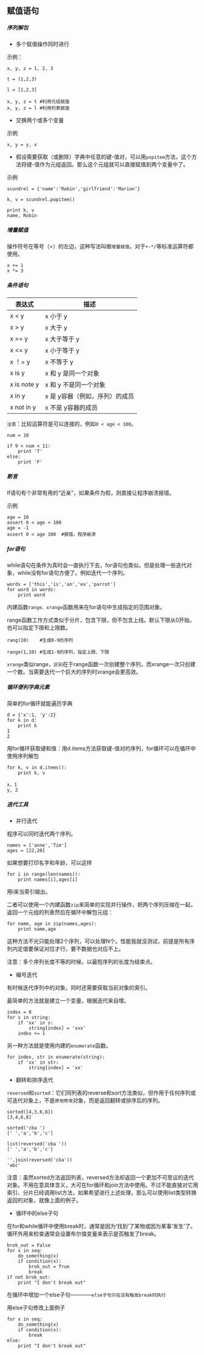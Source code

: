 赋值语句
-

##### 序列解包

* 多个赋值操作同时进行

示例：
	
	x, y, z = 1, 2, 3
	
	t = (1,2,3)

	l = [1,2,3]

	x, y, z = t	#利用元组赋值
	x, y, z = l	#利用列表赋值

* 交换两个或多个变量

示例

	x, y = y, x
		
* 假设需要获取（或删除）字典中任意的键-值对，可以用`popitem`方法，这个方法将键-值作为元组返回。那么这个元组就可以直接赋值到两个变量中了。

示例

	scundrel = {'name':'Robin','girlfriend':'Marion'}

	k, v = scundrel.popitem()

	print k, v
	name, Robin

##### 增量赋值

操作符号在等号（=）的左边，这种写法叫做`增量赋值`，对于`+-*/`等标准运算符都使用。

	x += 1
	x *= 3

##### 条件语句

<table>
	<thead>
		<th>表达式</th>
		<th>描述</th>
	</thead>
	<tbody>
		<tr>
			<td>x < y</td>
			<td>x 小于 y</td>
		</tr>
		<tr>
			<td>x > y</td>
			<td>x 大于 y</td>
		</tr>
		<tr>
			<td>x >= y</td>
			<td>x 大于等于 y</td>
		</tr>
		<tr>
			<td>x <= y</td>
			<td>x 小于等于 y</td>
		</tr>	
		<tr>
			<td>x ！= y</td>
			<td>x 不等于 y</td>
		</tr>
		<tr>
			<td>x is y</td>
			<td>x 和 y 是同一个对象</td>
		</tr>
		<tr>
			<td>x is note y</td>
			<td>x 和 y 不是同一个对象</td>
		</tr>
		<tr>
			<td>x in y</td>
			<td>x 是 y容器（例如，序列）的成员</td>
		</tr>
		<tr>
			<td>x not in y</td>
			<td>x 不是 y容器的成员</td>
		</tr>
	<tbody>
</table>

`注意`：比较运算符是可以连接的，例如`0 < age < 100`。

	num = 10

	if 9 < num < 11:
		print 'T'
	else:
		print 'F'

##### 断言

If语句有个非常有用的“近亲”，如果条件为假，则直接让程序崩溃报错。

示例

	age = 10
	assert 0 < age < 100
	age = -1
	assert 0 < age 100	#报错，程序崩溃

##### for语句

while语句在条件为真时会一直执行下去，for语句也类似。但是处理一些迭代对象，while没有for语句方便了。例如迭代一个序列。

	words = ['this','is','an','ex','parrot']
	for word in words:
		print word

内建函数`range、xrange`函数用来在for语句中生成指定的范围对象。

range函数工作方式类似于分片，包含下限，但不包含上线。默认下限从0开始，也可以指定下限和上限数。

	rang(10)	#生成0-9的序列

	range(1,10)	#生成1-9的序列，指定上限、下限

`xrange`类似range，`区别`在于range函数一次创建整个序列，而xrange一次只创建一个数。当需要迭代一个巨大的序列时xrange会更高效。

##### 循环便利字典元素

简单的for循环就能遍历字典

	d = {'x':1, 'y':2}
	for k in d:
		print k
	1
	2

用for循环获取键和值：用d.items方法获取键-值对的序列，for循环可以在循环中使用序列解包

	for k, v in d.items():
		print k, v

	x，1
	y, 2

##### 迭代工具

* 并行迭代

程序可以同时迭代两个序列。

	names = ['anne','Tim']
	ages = [22,20]

如果想要打印名字和年龄，可以这样

	for i in range(len(names)):
		print names[i],ages[i]

用i来当索引输出。

二者可以使用一个内建函数`zip`来简单的实现并行操作，把两个序列压缩在一起，返回一个元组的列表然后在循环中解包元组：

	for name, age in zip(names,ages):
		print name,age

这种方法不光只能处理2个序列，可以处理N个。性能我就没测试，前提是所有序列内定值要保证对应才行，要不数据也对应不上。

注意：多个序列长度不等的时候，以最短序列的长度为结束点。

* 编号迭代

有时候迭代序列中的对象，同时还需要获取当前对象的索引。

最简单的方法就是建立一个变量，根据迭代来自增。

	index = 0
	for s in string:
		if 'xx' in s:
			string[index] = 'xxx'
		index += 1

另一种方法就是使用内建的`enumerate`函数。

	for index, str in enumerate(string):
		if 'xx' in str:
			string[index] = 'xx'

* 翻转和排序迭代

`reversed`和`sorted`：它们同列表的reverse和sort方法类似，但作用于任何序列或可迭代对象上，不是`原地修改`对象，而是返回翻转或排序后的序列。

	sorted([4,3,6,8])
	[3,4,6,8]

	sorted('cba ')
	[' ','a','b','c']

	list(reversed('cba '))
	[' ','a','b','c']

	''.join(reversed('cba'))
	'abc'

注意：虽然sorted方法返回列表，reversed方法却返回一个更加不可思议的迭代对象。不用在意具体含义，大可在for循环和join方法中使用。不过不能直接对它用索引、分片已经调用list方法，如果希望进行上述处理，那么可以使用list类型转换返回的对象，就像上面的例子。

* 循环中的else子句

在for和while循环中使用break时，通常是因为‘找到’了某物或因为某事‘发生’了。循环外用来检查通常会设置布尔值变量来表示是否触发了break。

	brok_out = False
	for x in seq:
		do_something(x)
		if condition(x):
			brok_out = True
			break
	if not brok_out:
		print "I don't break out"

在循环中增加一个else子句————`else子句只在没有触发break时执行`

用else子句修改上面例子

	for x in seq:
		do_something(x)
		if condition(x):
			break
	else:
		print "I don't break out"

